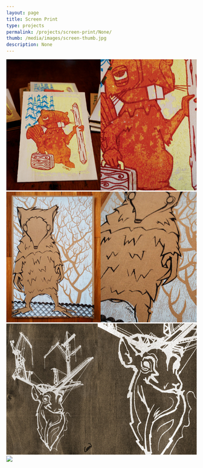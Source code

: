 ```yaml
---
layout: page
title: Screen Print 
type: projects
permalink: /projects/screen-print/None/
thumb: /media/images/screen-thumb.jpg
description: None
---
```




![](/media/images/screen1.jpg)
![](/media/images/screen2.jpg)
![](/media/images/screen3.jpg)
![](/media/images/screen4.jpg)